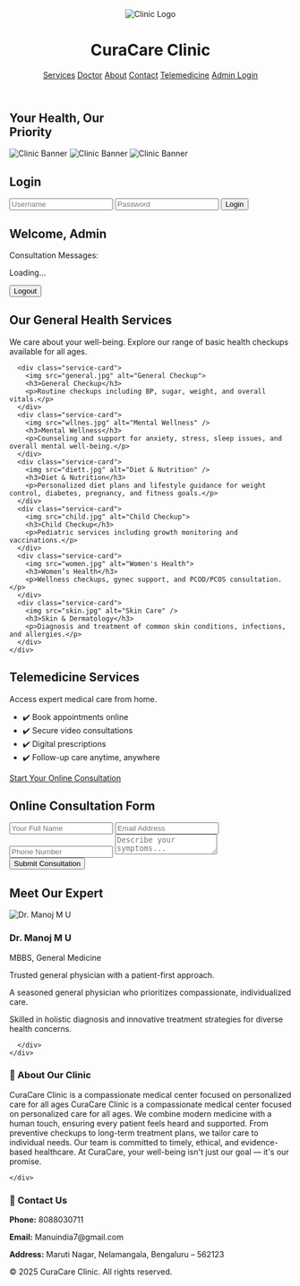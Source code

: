 <!DOCTYPE html>
<html lang="en">
<head>
  <meta charset="UTF-8" />
  <meta name="viewport" content="width=device-width, initial-scale=1.0"/>
  <title>CuraCare Clinic</title>
  <link rel="stylesheet" href="style.css" />
  <script src="script.js" defer></script>
</head>
<body>

  <!-- Header -->
  <header class="main-header">
    <div class="header-content">
      <img src="doc banner.jpg" alt="Clinic Logo" class="logo" />
      <h1 class="clinic-name">CuraCare Clinic</h1>
    </div>
    <nav class="nav-links">
      <a href="#" onclick="showSection('services')">Services</a>
      <a href="#" onclick="showSection('doctor')">Doctor</a>
      <a href="#" onclick="showSection('about')">About</a>
      <a href="#" onclick="showSection('contact')">Contact</a>
      <a href="#" onclick="showSection('telemedicine')">Telemedicine</a>
      <a href="#" onclick="showSection('login-section')">Admin Login</a>
    </nav>
  </header>

  <!-- Sections -->

  <!-- Hero Section -->
  <section class="hero page-section" id="hero">
    <div class="hero-text">
      <h2>Your Health, Our <br><span>Priority</span></h2>
    </div>
    <img src="doc 2.jpg" alt="Clinic Banner" />
    <img src="doc 4.jpg"alt="Clinic Banner"/>
    <img src="doc 5.jpg"alt="Clinic Banner"/>
  </section>

  <!-- Login Section -->
  <section id="login-section" class="page-section">
    <h2>Login</h2>
    <form onsubmit="login(event)">
      <input type="text" id="username" placeholder="Username" required />
      <input type="password" id="password" placeholder="Password" required />
      <button type="submit">Login</button>
    </form>
  </section>

  <!-- Profile Section -->
  <section id="profile-section" class="page-section">
    <h2>Welcome, Admin</h2>
    <p>Consultation Messages:</p>
    <div id="consult-data">
      <p>Loading...</p>
    </div>
    <button onclick="logout()">Logout</button>
  </section>

  <!-- Services Section -->
  <section class="services page-section" id="services">
    <h2>Our General Health Services</h2>
    <p>We care about your well-being. Explore our range of basic health checkups available for all ages.</p>
    <div class="service-boxes">
    
  

      <div class="service-card">
        <img src="general.jpg" alt="General Checkup">
        <h3>General Checkup</h3>
        <p>Routine checkups including BP, sugar, weight, and overall vitals.</p>
      </div>
      <div class="service-card">
        <img src="wllnes.jpg" alt="Mental Wellness" />
        <h3>Mental Wellness</h3>
        <p>Counseling and support for anxiety, stress, sleep issues, and overall mental well-being.</p>
      </div>
      <div class="service-card">
        <img src="diett.jpg" alt="Diet & Nutrition" />
        <h3>Diet & Nutrition</h3>
        <p>Personalized diet plans and lifestyle guidance for weight control, diabetes, pregnancy, and fitness goals.</p>
      </div>
      <div class="service-card">
        <img src="child.jpg" alt="Child Checkup">
        <h3>Child Checkup</h3>
        <p>Pediatric services including growth monitoring and vaccinations.</p>
      </div>
      <div class="service-card">
        <img src="women.jpg" alt="Women's Health">
        <h3>Women’s Health</h3>
        <p>Wellness checkups, gynec support, and PCOD/PCOS consultation.</p>
      </div>
      <div class="service-card">
        <img src="skin.jpg" alt="Skin Care" />
        <h3>Skin & Dermatology</h3>
        <p>Diagnosis and treatment of common skin conditions, infections, and allergies.</p>
      </div>
    </div>
  </section>

  <!-- Telemedicine Section -->
  <section id="telemedicine" class="telemedicine page-section">
    <div class="container">
      <h2>Telemedicine Services</h2>
      <p>Access expert medical care from home.</p>
      <ul>
        <li>✔️ Book appointments online</li>
        <li>✔️ Secure video consultations</li>
        <li>✔️ Digital prescriptions</li>
        <li>✔️ Follow-up care anytime, anywhere</li>
      </ul>
      <a href="#" class="btn" onclick="showSection('consultation')">Start Your Online Consultation</a>
    </div>
  </section>

  <!-- Consultation Section -->
  <section id="consultation" class="consultation page-section">
    <h2>Online Consultation Form</h2>
    <form id="consultForm">
      <input type="text" id="name" placeholder="Your Full Name" required>
      <input type="email" id="email" placeholder="Email Address" required>
      <input type="text" id="phone" placeholder="Phone Number" required>
      <textarea id="message" placeholder="Describe your symptoms..." required></textarea>
      <button type="submit">Submit Consultation</button>
    </form>
    <div id="consultSuccess" class="success-message" style="display:none;">
      ✅ Your request is important to us.
    </div>
  </section>

  <!-- Doctor Section -->
  <section class="doctor page-section" id="doctor">
    <h2>Meet Our Expert</h2>
    <div class="doctor-profile">
      <img src="manoj.jpg" alt="Dr. Manoj M U">
      <div class="doctor-details">
        <h3>Dr. Manoj M U</h3>
        <p>MBBS, General Medicine</p>
        <p>Trusted general physician with a patient-first approach.</p>
        <p>A seasoned general physician who prioritizes compassionate, individualized care.</p>
       <p>Skilled in holistic diagnosis and innovative treatment strategies for diverse health concerns.</p>

      </div>
    </div>
  </section>

  <!-- About Section -->
  <section id="about" class="boxed-section page-section">
    <h3>🏥 About Our Clinic</h3>
    <div class="boxed-content">
      <p>CuraCare Clinic is a compassionate medical center focused on personalized care for all ages
        CuraCare Clinic is a compassionate medical center focused on personalized care for all ages.
We combine modern medicine with a human touch, ensuring every patient feels heard and supported.
From preventive checkups to long-term treatment plans, we tailor care to individual needs.
Our team is committed to timely, ethical, and evidence-based healthcare.
At CuraCare, your well-being isn't just our goal — it's our promise.


    </div>
  </section>

  <!-- Contact Section -->
  <section id="contact" class="boxed-section page-section">
    <h3>📍 Contact Us</h3>
    <div class="boxed-content">
      <p><strong>Phone:</strong> 8088030711</p>
      <p><strong>Email:</strong> Manuindia7@gmail.com</p>
      <p><strong>Address:</strong> Maruti Nagar, Nelamangala, Bengaluru – 562123</p>
    </div>
  </section>

  <!-- Footer -->
  <footer>
    <p>&copy; 2025 CuraCare Clinic. All rights reserved.</p>
  </footer>
</body>
</html>

